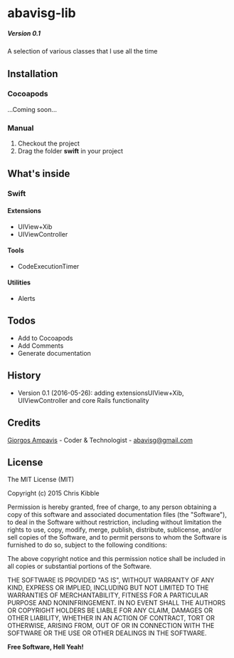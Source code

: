 # abavisg-lib
##### Version 0.1
A selection of various classes that I use all the time

## Installation
### Cocoapods
 ...Coming soon...
### Manual
1. Checkout the project
2. Drag the folder **swift** in your project

## What's inside
### Swift
#### Extensions
* UIView+Xib
* UIViewController
#### Tools
* CodeExecutionTimer
#### Utilities
* Alerts

## Todos
 - Add to Cocoapods
 - Add Comments
 - Generate documentation
 
## History
 
- Version 0.1 (2016-05-26): adding extensionsUIView+Xib, UIViewController and core Rails functionality
 
## Credits
 
[Giorgos Ampavis](https://github.com/abavisg "Github profile") - Coder & Technologist - <abavisg@gmail.com>

## License
 
The MIT License (MIT)

Copyright (c) 2015 Chris Kibble

Permission is hereby granted, free of charge, to any person obtaining a copy of this software and associated documentation files (the "Software"), to deal in the Software without restriction, including without limitation the rights to use, copy, modify, merge, publish, distribute, sublicense, and/or sell copies of the Software, and to permit persons to whom the Software is furnished to do so, subject to the following conditions:

The above copyright notice and this permission notice shall be included in all copies or substantial portions of the Software.

THE SOFTWARE IS PROVIDED "AS IS", WITHOUT WARRANTY OF ANY KIND, EXPRESS OR IMPLIED, INCLUDING BUT NOT LIMITED TO THE WARRANTIES OF MERCHANTABILITY, FITNESS FOR A PARTICULAR PURPOSE AND NONINFRINGEMENT. IN NO EVENT SHALL THE AUTHORS OR COPYRIGHT HOLDERS BE LIABLE FOR ANY CLAIM, DAMAGES OR OTHER LIABILITY, WHETHER IN AN ACTION OF CONTRACT, TORT OR OTHERWISE, ARISING FROM, OUT OF OR IN CONNECTION WITH THE SOFTWARE OR THE USE OR OTHER DEALINGS IN THE SOFTWARE.

**Free Software, Hell Yeah!**